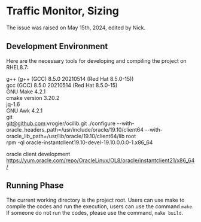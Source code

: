 # Traffic Monitor, Sizing
The issue was raised on May 15th, 2024, edited by Nick.


## Development Environment
Here are the necessary tools for developing and compiling the project on RHEL8.7:

g++ (g++ (GCC) 8.5.0 20210514 (Red Hat 8.5.0-15)) \
gcc (GCC) 8.5.0 20210514 (Red Hat 8.5.0-15) \
GNU Make 4.2.1 \
cmake version 3.20.2 \
jq-1.6 \
GNU Awk 4.2.1 \
git \
git@github.com:vrogier/ocilib.git 
./configure --with-oracle_headers_path=/usr/include/oracle/19.10/client64 --with-oracle_lib_path=/usr/lib/oracle/19.10/client64/lib
root
\
rpm -ql oracle-instantclient19.10-devel-19.10.0.0.0-1.x86_64


oracle client development
https://yum.oracle.com/repo/OracleLinux/OL8/oracle/instantclient21/x86_64/


## Running Phase
The current working directory is the project root. Users can use make to compile the codes
and run the execution, users can use the command `make`. If someone do not run the codes, please use
the command, `make build`.

